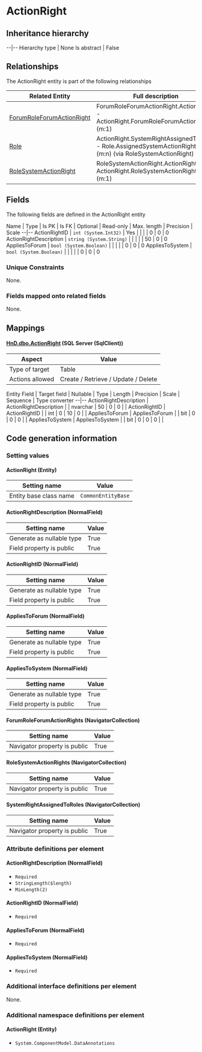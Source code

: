 ﻿ActionRight
================

## Inheritance hierarchy

--|--
Hierarchy type | None
Is abstract | False

## Relationships

The ActionRight entity is part of the following relationships 

Related Entity | Full description 
--|--
[ForumRoleForumActionRight](../../_DefaultGroup/Entities/ForumRoleForumActionRight.htm) | ForumRoleForumActionRight.ActionRight - ActionRight.ForumRoleForumActionRights (m:1) 
[Role](../../_DefaultGroup/Entities/Role.htm) | ActionRight.SystemRightAssignedToRoles - Role.AssignedSystemActionRights (m:n) (via RoleSystemActionRight) 
[RoleSystemActionRight](../../_DefaultGroup/Entities/RoleSystemActionRight.htm) | RoleSystemActionRight.ActionRight - ActionRight.RoleSystemActionRights (m:1) 

## Fields

The following fields are defined in the ActionRight entity 

Name | Type | Is PK | Is FK | Optional | Read-only | Max. length | Precision | Scale
--|--
ActionRightID | `int (System.Int32)` |  Yes |  |  |  | 0 | 0 | 0
ActionRightDescription | `string (System.String)` |   |  |  |  | 50 | 0 | 0
AppliesToForum | `bool (System.Boolean)` |   |  |  |  | 0 | 0 | 0
AppliesToSystem | `bool (System.Boolean)` |   |  |  |  | 0 | 0 | 0

### Unique Constraints
None.

### Fields mapped onto related fields
None.

## Mappings

#### [HnD.dbo.ActionRight](../../../SQL_Server_SqlClient/HnD/dbo/ActionRight.htm) (SQL Server (SqlClient))

Aspect | Value
--|--
Type of target | Table
Actions allowed | Create / Retrieve / Update / Delete

Entity Field | Target field | Nullable | Type | Length | Precision | Scale | Sequence | Type converter
--|--
ActionRightDescription | ActionRightDescription |  | nvarchar | 50 | 0 | 0 |  | 
ActionRightID | ActionRightID |  | int | 0 | 10 | 0 |  | 
AppliesToForum | AppliesToForum |  | bit | 0 | 0 | 0 |  | 
AppliesToSystem | AppliesToSystem |  | bit | 0 | 0 | 0 |  | 

## Code generation information

### Setting values
#### ActionRight (Entity)
Setting name | Value
--|--
Entity base class name | `CommonEntityBase`

#### ActionRightDescription (NormalField)
Setting name | Value
--|--
Generate as nullable type | True
Field property is public | True

#### ActionRightID (NormalField)
Setting name | Value
--|--
Generate as nullable type | True
Field property is public | True

#### AppliesToForum (NormalField)
Setting name | Value
--|--
Generate as nullable type | True
Field property is public | True

#### AppliesToSystem (NormalField)
Setting name | Value
--|--
Generate as nullable type | True
Field property is public | True

#### ForumRoleForumActionRights (NavigatorCollection)
Setting name | Value
--|--
Navigator property is public | True

#### RoleSystemActionRights (NavigatorCollection)
Setting name | Value
--|--
Navigator property is public | True

#### SystemRightAssignedToRoles (NavigatorCollection)
Setting name | Value
--|--
Navigator property is public | True

### Attribute definitions per element

#### ActionRightDescription (NormalField)

* `Required`
* `StringLength($length)`
* `MinLength(2)`

#### ActionRightID (NormalField)

* `Required`

#### AppliesToForum (NormalField)

* `Required`

#### AppliesToSystem (NormalField)

* `Required`


### Additional interface definitions per element

None.

### Additional namespace definitions per element

#### ActionRight (Entity)

* `System.ComponentModel.DataAnnotations`


